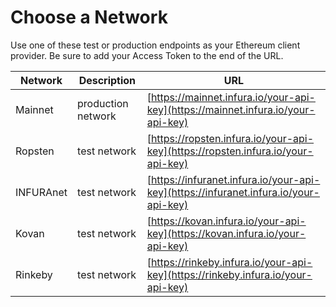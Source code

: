 # Choose a Network

Use one of these test or production endpoints as your Ethereum client provider. Be sure to add your Access Token to the end of the URL.

| Network   | Description        | URL                                                                                  |
|-----------|--------------------|--------------------------------------------------------------------------------------|
| Mainnet   | production network | [https://mainnet.infura.io/your-api-key](https://mainnet.infura.io/your-api-key)     |
| Ropsten   | test network       | [https://ropsten.infura.io/your-api-key](https://ropsten.infura.io/your-api-key)     |
| INFURAnet | test network       | [https://infuranet.infura.io/your-api-key](https://infuranet.infura.io/your-api-key) |
| Kovan     | test network       | [https://kovan.infura.io/your-api-key](https://kovan.infura.io/your-api-key)         |
| Rinkeby   | test network       | [https://rinkeby.infura.io/your-api-key](https://rinkeby.infura.io/your-api-key)     |

